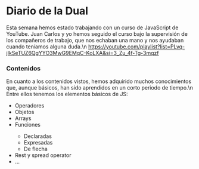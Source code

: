 # Diario de la Dual
Esta semana hemos estado trabajando con un curso de JavaScript de YouTube. Juan Carlos y yo hemos seguido el curso bajo la supervisión de los compañeros de trabajo, que nos echaban una mano y nos ayudaban cuando teníamos alguna duda.\n
https://youtube.com/playlist?list=PLvq-jIkSeTUZ6QgYYO3MwG9EMqC-KoLXA&si=3_Zu_4f-Tg-3mqzf
### Contenidos
En cuanto a los contenidos vistos, hemos adquirido muchos conocimientos que, aunque básicos, han sido aprendidos en un corto periodo de tiempo.\n
Entre ellos tenemos los elementos básicos de JS:
<ul>
  <li>Operadores</li>
  <li>Objetos</li>
  <li>Arrays</li>
  <li>Funciones</li>
  <ul>
    <li>Declaradas</li>
    <li>Expresadas</li>
    <li>De flecha</li>
  </ul>
  <li>Rest y spread operator</li>
  <li>...</li>
</ul>
